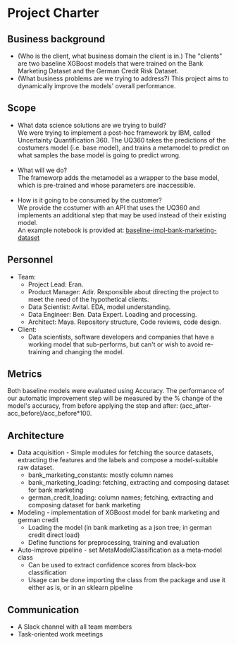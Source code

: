 # Project Charter

## Business background

* (Who is the client, what business domain the client is in.) The "clients" are two baseline XGBoost models that were 
trained on the Bank Marketing Dataset and the German Credit Risk Dataset.  
* (What business problems are we trying to address?) This project aims to dynamically improve the models' overall 
performance. 

## Scope
* What data science solutions are we trying to build?<br>
We were trying to implement a post-hoc framework by IBM, called Uncertainty Quantification 360.
The UQ360 takes the predictions of the costumers model (i.e. base model), and trains a metamodel to predict on what samples the base model is going to predict wrong.<br><br>
* What will we do? <br>
The frameworp adds the metamodel as a wrapper to the base model, which is pre-trained and whose parameters are inaccessible.<br><br>
* How is it going to be consumed by the customer?<br>
We provide the costumer with an API that uses the UQ360 and implements an additional step that may be used instead of their existing model.<bR>
An example notebook is provided at: [baseline-impl-bank-marketing-dataset](https://github.com/mayalinetsky/YData-MLOps-Automatic-Improvement/blob/1389f8bebf4eccd8e390ecbd7c7b6e4ae9161a29/Code/notebooks/baseline-impl-bank-marketing-dataset.ipynb)

## Personnel
* Team:
    * Project Lead: Eran.
    * Product Manager: Adir. Responsible about directing the project to meet the need of the hypothetical clients.
    * Data Scientist: Avital. EDA, model understanding.
    * Data Engineer: Ben. Data Expert. Loading and processing.
    * Architect: Maya. Repository structure, Code reviews, code design.
* Client:
    * Data scientists, software developers and companies that have a working model that sub-performs, but can't or wish to avoid re-training and changing the model.
	
## Metrics
Both baseline models were evaluated using Accuracy.
The performance of our automatic improvement step will be measured by the % change of the model's accuracy, from before 
applying the step and after: (acc_after-acc_before)/acc_before*100. 

## Architecture
* Data acquisition - Simple modules for fetching the source datasets, extracting the features and the labels and compose a model-suitable raw dataset.
  * bank_marketing_constants: mostly column names
  * bank_marketing_loading: fetching, extracting and composing dataset for bank marketing
  * german_credit_loading: column names; fetching, extracting and composing dataset for bank marketing
* Modeling - implementation of XGBoost model for bank marketing and german credit
  * Loading the model (in bank marketing as a json tree; in german credit direct load)
  * Define functions for preprocessing, training and evaluation
* Auto-improve pipeline - set MetaModelClassification as a meta-model class  
  * Can be used to extract confidence scores from black-box classification
  * Usage can be done importing the class from the package and use it either as is, or in an sklearn pipeline 

## Communication
* A Slack channel with all team members
* Task-oriented work meetings

